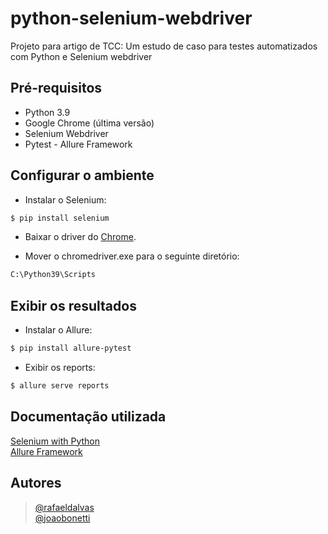 # python-selenium-webdriver
Projeto para artigo de TCC: Um estudo de caso para testes automatizados com Python e Selenium webdriver

## Pré-requisitos
* Python 3.9
* Google Chrome (última versão)
* Selenium Webdriver
* Pytest - Allure Framework

## Configurar o ambiente
* Instalar o Selenium:
```bash
$ pip install selenium
``` 
* Baixar o driver do
[Chrome](https://sites.google.com/a/chromium.org/chromedriver/downloads).

* Mover o chromedriver.exe para o seguinte diretório:
```bash
C:\Python39\Scripts
``` 
## Exibir os resultados
* Instalar o Allure:
```bash
$ pip install allure-pytest
``` 
* Exibir os reports:
```bash
$ allure serve reports
``` 

 ## Documentação utilizada
[Selenium with Python](https://selenium-python.readthedocs.io/) <br>
[Allure Framework](https://docs.qameta.io/allure/#_python)

## Autores
>[@rafaeldalvas](https://github.com/rafaeldalvas) <br>
>[@joaobonetti](https://github.com/joaobonetti)

